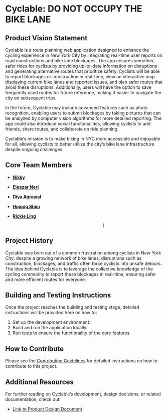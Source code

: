 # Cyclable: DO NOT OCCUPY THE BIKE LANE

## Product Vision Statement

Cyclable is a route planning web application designed to enhance the cycling experience in New York City by integrating real-time user reports on road constructions and bike lane blockages. The app ensures smoother, safer rides for cyclists by providing up-to-date information on disruptions and generating alternative routes that prioritize safety. Cyclists will be able to report blockages or construction in real-time, view an interactive map displaying current bike lanes and reported issues, and plan safer routes that avoid these disruptions. Additionally, users will have the option to save frequently used routes for future reference, making it easier to navigate the city on subsequent trips.

In the future, Cyclable may include advanced features such as photo recognition, enabling users to submit blockages by taking pictures that can be analyzed by computer vision algorithms for more detailed reporting. The app could also introduce social functionalities, allowing cyclists to add friends, share routes, and collaborate on ride planning.

Cyclable’s mission is to make biking in NYC more accessible and enjoyable for all, allowing cyclists to better utilize the city’s bike lane infrastructure despite ongoing challenges.

## Core Team Members

- **[Nikky](https://github.com/nikkylu)**
- **[Eleazar Neri](https://github.com/afknero)**
- **[Diya Agrawal](https://github.com/diyagr)**
- **[Hojong Shim](https://github.com/hojongshim)**
- **[Rickie Ling](https://github.com/12083568)**

                                              |

## Project History

Cyclable was born out of a common frustration among cyclists in New York City: despite a growing network of bike lanes, disruptions such as construction, blockages, and traffic often force cyclists into unsafe detours. The idea behind Cyclable is to leverage the collective knowledge of the cycling community to report these blockages in real-time, ensuring safer and more efficient routes for everyone.

## Building and Testing Instructions

Once the project reaches the building and testing stage, detailed instructions will be provided here on how to:

1. Set up the development environment.
2. Build and run the application locally.
3. Run tests to ensure the functionality of the core features.

## How to Contribute

Please see the [Contributing Guidelines](./CONTRIBUTING.md) for detailed instructions on how to contribute to this project.

## Additional Resources

For further reading on Cyclable’s development, design decisions, or related documentation, check out:

- [Link to Product Design Document](https://github.com/agiledev-students-fall2024/4-final-project-cyclists/blob/b21b1acc23ffe952848d9ce82cf607ba3bab3323/UX-DESIGN.md)
